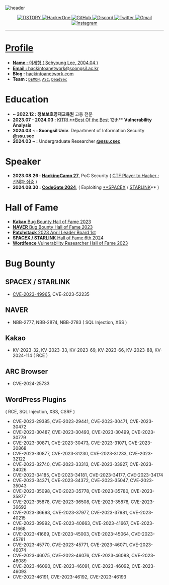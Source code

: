 ![header](https://capsule-render.vercel.app/api?type=soft&color=black&height=200&section=header&text=hackintoanetwork&fontColor=FFFFFF&fontSize=70&animation=fadeIn)<p align="center"><a href="https://hackintoanetwork.co.kr"><img alt="TISTORY" src ="https://img.shields.io/badge/Tistory-000000.svg?&style=for-the-badge&logo=tistory&logoColor=white&link=https://hackintoanetwork.com"/> <a href="https://hackerone.com/hackintoanetwork"><img alt="HackerOne" src ="https://img.shields.io/badge/HackerOne-000000.svg?&style=for-the-badge&logo=hackerone&logoColor=white"/> <a href="https://hackintoanetwork.com"><img alt="GitHub" src ="https://img.shields.io/badge/GitHub.io-181717.svg?&style=for-the-badge&logo=gitHub&logoColor=white&link=https://hackintoanetwork.github.io"/> <img alt="Discord" src ="https://img.shields.io/badge/Discord-5865F2.svg?&style=for-the-badge&logo=discord&logoColor=white"/> <img alt="Twitter" src ="https://img.shields.io/badge/Twitter-1DA1F2.svg?&style=for-the-badge&logo=twitter&logoColor=white"/> <a href="mailto:hackintoanetwork@gmail.com"><img alt="Gmail" src ="https://img.shields.io/badge/Gmail-EA4335.svg?&style=for-the-badge&logo=gmail&logoColor=white"/> <a href="https://instagram.com/hackintoanetwork"><img alt="Instagram" src ="https://img.shields.io/badge/Instagram-E4405F.svg?&style=for-the-badge&logo=instagram&logoColor=white"/></p>

* * *

# **Profile**


- **Name :** 이세형 ( Sehyoung Lee, 2004.04 )
- **Email :** [hackintoanetwork@soongsil.ac.kr](mailto:hackintoanetwork@soongsil.ac.kr)
- **Blog :** [hackintoanetwork.com](https://hackintoanetwork.com)
- **Team :** [`DEMON`](https://demon-kr.github.io/), [`ASC`](https://ssu-asc.github.io/), [`DeadSec`](https://deadsec.team/) 

# **Education**


- <b>~ 2022.12 : 정보보호영재교육원</b> 고등 전문
- **2023.07 - 2024.03 :** [KITRI **Best Of the Best](https://www.kitribob.kr/) 12th** **Vulnerability Analysis**
- **2024.03 ~ : Soongsil Univ**. Department of Information Security [**@ssu.sec**](https://sec.ssu.ac.kr/)
- **2024.03 ~ :** Undergraduate Researcher **[@ssu.csec](https://csec.ssu.ac.kr/)**

# **Speaker**


- **2023.08.26 :** [**HackingCamp 27**](http://hackingcamp.org/), PoC Security ( [CTF Player to Hacker : 선택과 집중](https://github.com/hackintoanetwork/Scan-WP) )
- **2024.08.30 :** [**CodeGate 2024**](https://codegate.org/), ( Exploiting [**SPACEX](https://www.spacex.com/) / [STARLINK](https://www.starlink.com/)** )

# Hall of Fame


- [**Kakao** Bug Bounty Hall of Fame 2023](https://bugbounty.kakao.com/notice/halloffame)
- [**NAVER** Bug Bounty Hall of Fame 2023](https://bugbounty.naver.com/ko/halloffame_2023)
- [**Patchstack** 2023 April Leader Board 1st](https://patchstack.com/database/leaderboard/april-2023)
- [**SPACEX / STARLINK** Hall of Fame 6th 2024](https://bugcrowd.com/spacex/hall-of-fame)
- [**Wordfence** Vulnerability Researcher Hall of Fame 2023](https://www.wordfence.com/threat-intel/vulnerabilities/researchers/all-time?page=2)

# **Bug Bounty**


## SPACEX / STARLINK

- [CVE-2023-49965](https://hackintoanetwork.com/blog/2023-starlink-router-gen2-xss-eng/), CVE-2023-52235

## **NAVER**

- NBB-2777, NBB-2874, NBB-2783 ( SQL Injection, XSS )

## **Kakao**

- KV-2023-32, KV-2023-33, KV-2023-69, KV-2023-66, KV-2023-88, KV-2024-114 ( RCE )

## ARC Browser

- CVE-2024-25733

## WordPress Plugins

( RCE, SQL Injection, XSS, CSRF )

- CVE-2023-29385, CVE-2023-29441, CVE-2023-30471, CVE-2023-30472
- CVE-2023-30487, CVE-2023-30493, CVE-2023-30499, CVE-2023-30779
- CVE-2023-30871, CVE-2023-30473, CVE-2023-31071, CVE-2023-30868
- CVE-2023-30877, CVE-2023-31230, CVE-2023-31233, CVE-2023-32122
- CVE-2023-32740, CVE-2023-33313, CVE-2023-33927, CVE-2023-34026
- CVE-2023-34185, CVE-2023-34181, CVE-2023-34177, CVE-2023-34174
- CVE-2023-34371, CVE-2023-34372, CVE-2023-35047, CVE-2023-35043
- CVE-2023-35098, CVE-2023-35778, CVE-2023-35780, CVE-2023-35877
- CVE-2023-35878, CVE-2023-36508, CVE-2023-35878, CVE-2023-36692
- CVE-2023-36693, CVE-2023-37977, CVE-2023-37981, CVE-2023-40215
- CVE-2023-39992, CVE-2023-40663, CVE-2023-41667, CVE-2023-41668
- CVE-2023-41669, CVE-2023-45003, CVE-2023-45064, CVE-2023-45761
- CVE-2023-45770, CVE-2023-45771, CVE-2023-46071, CVE-2023-46074
- CVE-2023-46075, CVE-2023-46076, CVE-2023-46088, CVE-2023-46089
- CVE-2023-46090, CVE-2023-46091, CVE-2023-46092, CVE-2023-46093
- CVE-2023-46191, CVE-2023-46192, CVE-2023-46193
